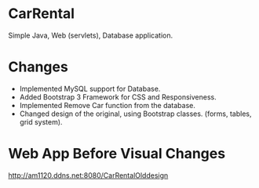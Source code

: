 # CarRental
Simple Java, Web (servlets), Database application.

# Changes
+ Implemented MySQL support for Database.
+ Added Bootstrap 3 Framework for CSS and Responsiveness.
+ Implemented Remove Car function from the database.
+ Changed design of the original, using Bootstrap classes. (forms, tables, grid system).

# Web App Before Visual Changes
http://am1120.ddns.net:8080/CarRentalOlddesign
